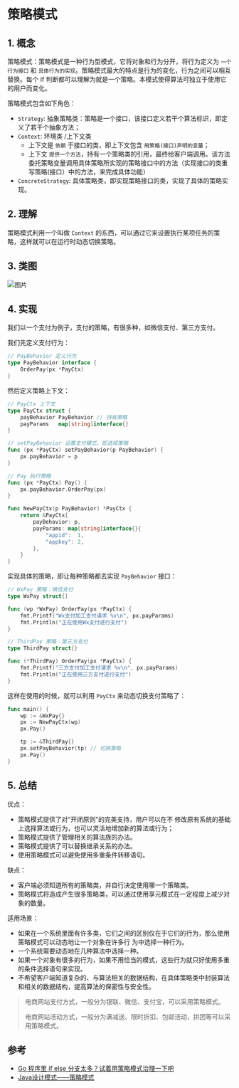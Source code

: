 # 策略模式



## 1. 概念

策略模式：策略模式是一种行为型模式，它将对象和行为分开，将行为定义为 `一个行为接口` 和 `具体行为的实现`。策略模式最大的特点是行为的变化，行为之间可以相互替换。每个 if 判断都可以理解为就是一个策略。本模式使得算法可独立于使用它的用户而变化。

策略模式包含如下角色：

- `Strategy`: 抽象策略类：策略是一个接口，该接口定义若干个算法标识，即定义了若干个抽象方法；
- `Context`: 环境类 /上下文类
  - 上下文是 `依赖` 于接口的类，即上下文包含 `用策略(接口)声明的变量`；
  - 上下文 `提供一个方法`，持有一个策略类的引用，最终给客户端调用。该方法委托策略变量调用具体策略所实现的策略接口中的方法（实现接口的类重写策略(接口）中的方法，来完成具体功能）
- `ConcreteStrategy`: 具体策略类，即实现策略接口的类，实现了具体的策略实现。



## 2. 理解

策略模式利用一个叫做 `Context` 的东西，可以通过它来设置执行某项任务的策略，这样就可以在运行时动态切换策略。



## 3. 类图

![图片](https://cdn.jsdelivr.net/gh/hedon954/mapStorage/img/640-20221229193337989.png)



## 4. 实现

我们以一个支付为例子，支付的策略，有很多种，如微信支付、第三方支付。

我们先定义支付行为：

```go
// PayBehavior 定义行为
type PayBehavior interface {
	OrderPay(px *PayCtx)
}
```

然后定义策略上下文：

```go
// PayCtx 上下文
type PayCtx struct {
	payBehavior PayBehavior // 持有策略
	payParams   map[string]interface{}
}

// setPayBehavior 设置支付模式，即选择策略
func (px *PayCtx) setPayBehavior(p PayBehavior) {
	px.payBehavior = p
}

// Pay 执行策略
func (px *PayCtx) Pay() {
	px.payBehavior.OrderPay(px)
}

func NewPayCtx(p PayBehavior) *PayCtx {
	return &PayCtx{
		payBehavior: p,
		payParams: map[string]interface{}{
			"appid":  1,
			"appkey": 2,
		},
	}
}
```

实现具体的策略，即让每种策略都去实现 `PayBehavior` 接口：

```go
// WxPay 策略：微信支付
type WxPay struct{}

func (wp *WxPay) OrderPay(px *PayCtx) {
	fmt.Printf("Wx支付加工支付请求 %v\n", px.payParams)
	fmt.Println("正在使用Wx支付进行支付")
}

// ThirdPay 策略：第三方支付
type ThirdPay struct{}

func (*ThirdPay) OrderPay(px *PayCtx) {
	fmt.Printf("三方支付加工支付请求 %v\n", px.payParams)
	fmt.Println("正在使用三方支付进行支付")
}
```

这样在使用的时候，就可以利用 `PayCtx` 来动态切换支付策略了：

```go
func main() {
	wp := &WxPay{}
	px := NewPayCtx(wp)
	px.Pay()

	tp := &ThirdPay{}
	px.setPayBehavior(tp) // 切换策略
	px.Pay()
}
```





## 5. 总结

优点：

- 策略模式提供了对“开闭原则”的完美支持，用户可以在不 修改原有系统的基础上选择算法或行为，也可以灵活地增加新的算法或行为；
- 策略模式提供了管理相关的算法族的办法。
- 策略模式提供了可以替换继承关系的办法。
- 使用策略模式可以避免使用多重条件转移语句。

缺点：

- 客户端必须知道所有的策略类，并自行决定使用哪一个策略类。
- 策略模式将造成产生很多策略类，可以通过使用享元模式在一定程度上减少对象的数量。

适用场景：

- 如果在一个系统里面有许多类，它们之间的区别仅在于它们的行为，那么使用策略模式可以动态地让一个对象在许多行 为中选择一种行为。
- 一个系统需要动态地在几种算法中选择一种。
- 如果一个对象有很多的行为，如果不用恰当的模式，这些行为就只好使用多重的条件选择语句来实现。
- 不希望客户端知道复杂的、与算法相关的数据结构，在具体策略类中封装算法和相关的数据结构，提高算法的保密性与安全性。

> 电商网站支付方式，一般分为银联、微信、支付宝，可以采用策略模式。
>
> 电商网站活动方式，一般分为满减送、限时折扣、包邮活动，拼团等可以采用策略模式。



## 参考

- [Go 程序里 if else 分支太多？试着用策略模式治理一下吧](https://mp.weixin.qq.com/s?__biz=MzUzNTY5MzU2MA==&mid=2247496925&idx=1&sn=6535ed0a8b5ad98d56c48f568c0720ae&chksm=fa83254acdf4ac5c64ea7df4ead46fca891520a52491160e1de8ea19410dd60a6d198f5fdd65&scene=178&cur_album_id=2531498848431669249#rd)
- [Java设计模式——策略模式](https://huaweicloud.csdn.net/63a56fd3b878a545459471f8.html?spm=1001.2101.3001.6661.1&utm_medium=distribute.pc_relevant_t0.none-task-blog-2~default~CTRLIST~activity-1-121032404-blog-123997917.pc_relevant_3mothn_strategy_and_data_recovery&depth_1-utm_source=distribute.pc_relevant_t0.none-task-blog-2~default~CTRLIST~activity-1-121032404-blog-123997917.pc_relevant_3mothn_strategy_and_data_recovery&utm_relevant_index=1)
